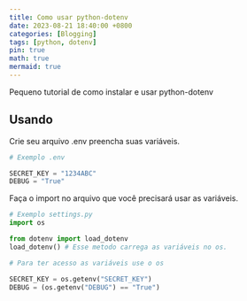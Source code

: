 ```yaml
---
title: Como usar python-dotenv
date: 2023-08-21 18:40:00 +0800
categories: [Blogging]
tags: [python, dotenv]
pin: true
math: true
mermaid: true
---
```


Pequeno tutorial de como instalar e usar python-dotenv


## Usando



Crie seu arquivo .env preencha suas variáveis.

```python
# Exemplo .env

SECRET_KEY = "1234ABC"
DEBUG = "True"
```

Faça o import no arquivo que você precisará usar as variáveis.

```python
# Exemplo settings.py
import os

from dotenv import load_dotenv
load_dotenv() # Esse metodo carrega as variáveis no os.

# Para ter acesso as variáveis use o os

SECRET_KEY = os.getenv("SECRET_KEY")
DEBUG = (os.getenv("DEBUG") == "True")
```
